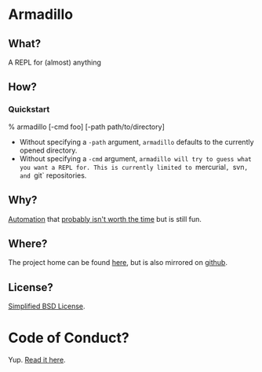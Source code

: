 # Armadillo
## What?
A REPL for (almost) anything

## How?
### Quickstart
% armadillo [-cmd foo] [-path path/to/directory]

- Without specifying a `-path` argument, `armadillo` defaults to the currently opened directory.
- Without specifying a `-cmd` argument, `armadillo will try to guess what you want a REPL for. This is currently limited to `mercurial`, `svn`, and `git` repositories.

## Why?
[Automation](https://xkcd.com/1319/) that [probably isn't worth the time](https://xkcd.com/1205/) but is still fun.

## Where?
The project home can be found [here](https://nombytes.com/z/Armadillo), but is also mirrored on [github](https://github.com/zadr/Armadillo).

## License?
[Simplified BSD License](./LICENSE.md).

# Code of Conduct?
Yup. [Read it here](./CONDUCT.md).
